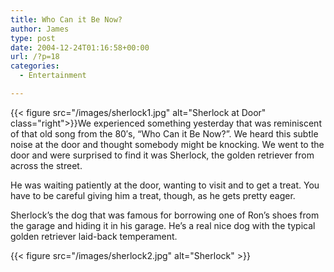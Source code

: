 ```yaml
---
title: Who Can it Be Now?
author: James
type: post
date: 2004-12-24T01:16:58+00:00
url: /?p=18
categories:
  - Entertainment

---
```

{{< figure src="/images/sherlock1.jpg" alt="Sherlock at Door" class="right">}}We experienced something yesterday that was reminiscent of that old song from the 80&#8242;s, &#8220;Who Can it Be Now?&#8221;. We heard this subtle noise at the door and thought somebody might be knocking. We went to the door and were surprised to find it was Sherlock, the golden retriever from across the street.

He was waiting patiently at the door, wanting to visit and to get a treat. You have to be careful giving him a treat, though, as he gets pretty eager. 

Sherlock&#8217;s the dog that was famous for borrowing one of Ron&#8217;s shoes from the garage and hiding it in his garage. He&#8217;s a real nice dog with the typical golden retriever laid-back temperament.

 {{< figure src="/images/sherlock2.jpg" alt="Sherlock" >}}
